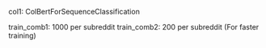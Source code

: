 

col1: ColBertForSequenceClassification

train_comb1: 1000 per subreddit
train_comb2: 200 per subreddit (For faster training)
